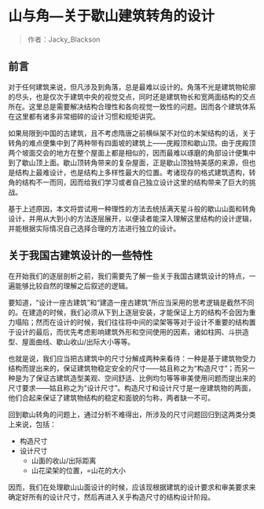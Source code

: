 # 山与角—关于歇山建筑转角的设计

> 作者：Jacky_Blackson

## 前言

对于任何建筑来说，但凡涉及到角落，总是最难以设计的。角落不光是建筑物轮廓的尽头，也是仅次于建筑中央的视觉交点，同时还是建筑物长和宽两面结构的交点所在。这里总是需要解决结构合理性和各向视觉一致性的问题。因而各个建筑体系在这里都有诸多非常细碎的设计习惯和规矩讲究。

如果局限到中国的古建筑，且不考虑隋唐之前横纵架不对位的木架结构的话，关于转角的难点便集中到了两种带有四面坡的建筑上——庑殿顶和歇山顶。由于庑殿顶两个坡面交会的地方在整个屋面上都是相似的，因而最难以琢磨的角部设计便集中到了歇山顶上面。歇山顶转角带来的复杂屋面，正是歇山顶独特美感的来源，但也是结构上最难设计，也是结构上多样性最大的位置。考诸现存的格式建筑遗构，转角的结构不一而同，因而给我们学习或者自己独立设计这里的结构带来了巨大的挑战。

基于上述原因，本文将尝试用一种理性的方法去统括满天星斗般的歇山山面和转角设计，并用从大到小的方法逐层展开，以便读者能深入理解这里结构的设计逻辑，并能根据实际情况自己选择合理的方法进行独立的设计。

## 关于我国古建筑设计的一些特性

在开始我们的逐层剖析之前，我们需要先了解一些关于我国古建筑设计的特点，一遍能够比较自然的理解之后叙述的逻辑。

要知道，“设计一座古建筑”和“建造一座古建筑”所应当采用的思考逻辑是截然不同的。在建造的时候，我们必须从下到上逐层安装，才能保证上方的结构不会因为重力塌陷；然而在设计的时候，我们往往将中间的梁架等等对于设计不重要的结构置于设计的最后，而优先考虑影响建筑外形和空间使用的因素，诸如柱网、斗拱造型、屋面曲线、歇山收山/出际大小等等。

也就是说，我们应当把古建筑中的尺寸分解成两种来看待：一种是基于建筑物受力结构而提出来的，保证建筑物稳定安全的尺寸——姑且称之为“构造尺寸”；而另一种是为了保证古建筑造型美观、空间舒适、比例均匀等等审美使用问题而提出来的尺寸要求——姑且称之为“设计尺寸”。构造尺寸和设计尺寸是一座建筑物的两面，他们合起来保证了建筑物结构的稳定和面貌的匀称，两者缺一不可。

回到歇山转角的问题上，通过分析不难得出，所涉及的尺寸问题回归到这两类分类上来说，包括：

* 构造尺寸
* 设计尺寸
  * 山面的收山/出际距离
  * 山花梁架的位置，=山花的大小

因而，我们在处理歇山山面设计的时候，应该现根据建筑的设计要求和审美要求来确定好所有的设计尺寸，然后再进入关乎构造尺寸的结构设计阶段。